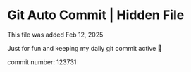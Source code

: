 # Git Auto Commit | Hidden File

This file was added Feb 12, 2025

Just for fun and keeping my daily git commit active 🤪

commit number: 123731
